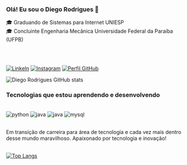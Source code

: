 

### Olá! Eu sou o Diego Rodrigues 👋
🎓 Graduando de Sistemas para Internet UNIESP<br/>
🎓 Concluinte Engenharia Mecânica Universidade Federal da Paraíba (UFPB)<br/>

<br/><br/>

[![LinkeIn](https://img.shields.io/badge/LinkedIn-0077B5?style=for-the-badge&logo=linkedin&logoColor=white)](https://www.linkedin.com/in/devdiegobrt/)    [![Instagram](https://img.shields.io/badge/Instagram-E4405F?style=for-the-badge&logo=instagram&logoColor=white)](https://www.instagram.com/diegorodriguesbrt/) [![Perfil GitHub](https://img.shields.io/badge/GitHub-100000?style=for-the-badge&logo=github&logoColor=white)](https://github.com/DiegoRodriguesbrt)


![Diego Rodrigues GitHub stats](https://github-readme-stats.vercel.app/api?username=diegoRodriguesbrt&show_icons=true&theme=dark)



### Tecnologias que estou aprendendo e desenvolvendo

<div style = "display: inline_block">
<br/>
<img align = "center" alt ="python" src = "https://img.shields.io/badge/Python-3776AB?style=for-the-badge&logo=python&logoColor=white">
<img align = "center" alt = "java" src = "https://img.shields.io/badge/Java-ED8B00?style=for-the-badge&logo=java&logoColor=white">
<img align = "center" alt = "java" src = "https://img.shields.io/badge/JavaScript-323330?style=for-the-badge&logo=javascript&logoColor=F7DF1E">
<img align = "center" alt = "mysql" src = "https://img.shields.io/badge/MySQL-00000F?style=for-the-badge&logo=mysql&logoColor=white">
</div><br/>

Em transição de carreira para área de tecnologia e cada vez mais dentro desse mundo maravilhoso. Apaixonado por tecnologia e inovação!
<br/><br/>

[![Top Langs](https://github-readme-stats.vercel.app/api/top-langs/?username=diegorodriguesbrt&layout=compact)](https://github.com/anuraghazra/github-readme-stats)
